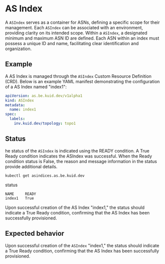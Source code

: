 # AS Index

A `ASIndex` serves as a container for ASNs, defining a specific scope for their management. Each `ASIndex` can be associated with an environment, providing clarity on its intended scope. Within a `ASIndex`, a designated minimum and maximum ASN ID are defined. Each ASN within an index must possess a unique ID and name, facilitating clear identification and organization. 

## Example

A AS Index is managed through the `ASIndex` Custom Resource Definition (CRD). Below is an example YAML manifest demonstrating the configuration of a AS Index named "index1":

```yaml
apiVersion: as.be.kuid.dev/v1alpha1
kind: ASIndex
metadata:
  name: index1
spec:
  labels:
    inv.kuid.dev/topology: topo1
```

## Status

he status of the `ASIndex` is indicated using the READY condition. A True Ready condition indicates the ASIndex was successful. When the Ready condition status is False, the reason and message information in the status provide additional details.

```
kubectl get asindices.as.be.kuid.dev
```

status

```
NAME     READY
index1   True
```

Upon successful creation of the AS Index "index1," the status should indicate a True Ready condition, confirming that the AS Index has been successfully provisioned.

## Expected behavior

Upon successful creation of the `ASIndex` "index1," the status should indicate a True Ready condition, confirming that the AS Index has been successfully provisioned.
